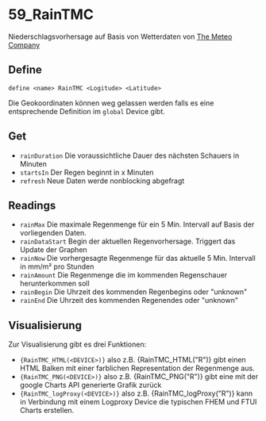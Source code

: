 # 59_RainTMC

Niederschlagsvorhersage auf Basis von Wetterdaten von [The Meteo Company](https://www.themeteocompany.com/)

##    Define
    
`define <name> RainTMC <Logitude> <Latitude>`

Die Geokoordinaten können weg gelassen werden falls es eine entsprechende Definition im `global` Device gibt.

## Get

* `rainDuration` Die voraussichtliche Dauer des nächsten Schauers in Minuten
* `startsIn` Der Regen beginnt in x Minuten
* `refresh` Neue Daten werde nonblocking abgefragt

##    Readings

* `rainMax` Die maximale Regenmenge für ein 5 Min. Intervall auf Basis der vorliegenden Daten.
* `rainDataStart` Begin der aktuellen Regenvorhersage. Triggert das Update der Graphen
* `rainNow` Die vorhergesagte Regenmenge für das aktuelle 5 Min. Intervall in mm/m² pro Stunden
* `rainAmount` Die Regenmenge die im kommenden Regenschauer herunterkommen soll
* `rainBegin` Die Uhrzeit des kommenden Regenbegins oder "unknown"
* `rainEnd` Die Uhrzeit des kommenden Regenendes oder "unknown"

    
## Visualisierung
    
Zur Visualisierung gibt es drei Funktionen:
* `{RainTMC_HTML(<DEVICE>)}` also z.B. {RainTMC_HTML("R")} gibt einen HTML Balken mit einer farblichen Representation der Regenmenge aus.
* `{RainTMC_PNG(<DEVICE>)}` also z.B. {RainTMC_PNG("R")} gibt eine mit der google Charts API generierte Grafik zurück
* `{RainTMC_logProxy(<DEVICE>)}` also z.B. {RainTMC_logProxy("R")} kann in Verbindung mit einem Logproxy Device die typischen FHEM und FTUI Charts erstellen.

